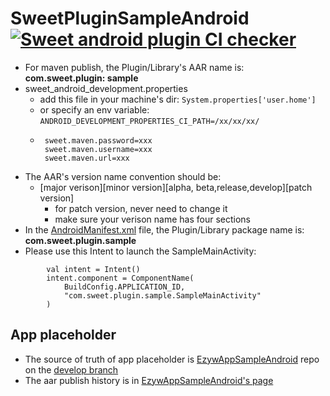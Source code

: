 # SweetPluginSampleAndroid [![Sweet android plugin CI checker](https://github.com/randytang2021/SweetPluginSampleAndroid/actions/workflows/sweet_android_plugin_checker.yml/badge.svg)](https://github.com/randytang2021/SweetPluginSampleAndroid/actions/workflows/sweet_android_plugin_checker.yml)

- For maven publish, the Plugin/Library's AAR name is: **com.sweet.plugin: sample**
- sweet_android_development.properties
   * add this file in your machine's dir: ```System.properties['user.home']```
   * or specify an env variable: ```ANDROID_DEVELOPMENT_PROPERTIES_CI_PATH=/xx/xx/xx/```
   * ```
      sweet.maven.password=xxx 
      sweet.maven.username=xxx 
      sweet.maven.url=xxx 
     ```
- The AAR's version name convention should be:
    * [major verison][minor version][alpha, beta,release,develop][patch version]
         + for patch version, never need to change it
         + make sure your verison name has four sections
- In the [AndroidManifest.xml](src/main/AndroidManifest.xml) file, the Plugin/Library package name is: **com.sweet.plugin.sample**
- Please use this Intent to launch the SampleMainActivity:
```
        val intent = Intent()
        intent.component = ComponentName(
            BuildConfig.APPLICATION_ID,
            "com.sweet.plugin.sample.SampleMainActivity"
        )
```
## App placeholder
- The source of truth of app placeholder is [EzywAppSampleAndroid](https://github.com/randytang2021/EzywAppSampleAndroid) repo on the [develop branch](https://github.com/randytang2021/EzywAppSampleAndroid/tree/develop)
- The aar publish history is in [EzywAppSampleAndroid's page](https://randytang2021.github.io/EzywAppSampleAndroid/)
